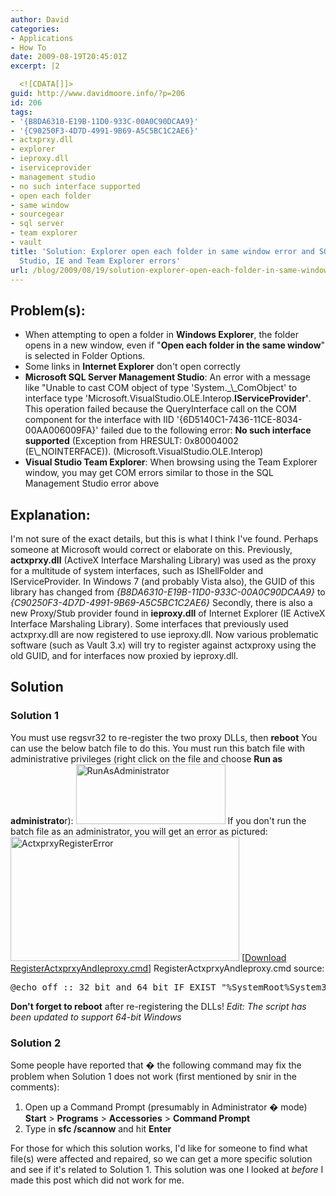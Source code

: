 ```yaml
---
author: David
categories:
- Applications
- How To
date: 2009-08-19T20:45:01Z
excerpt: |2

  <![CDATA[]]>
guid: http://www.davidmoore.info/?p=206
id: 206
tags:
- '{B8DA6310-E19B-11D0-933C-00A0C90DCAA9}'
- '{C90250F3-4D7D-4991-9B69-A5C5BC1C2AE6}'
- actxprxy.dll
- explorer
- ieproxy.dll
- iserviceprovider
- management studio
- no such interface supported
- open each folder
- same window
- sourcegear
- sql server
- team explorer
- vault
title: 'Solution: Explorer open each folder in same window error and SQL Management
  Studio, IE and Team Explorer errors'
url: /blog/2009/08/19/solution-explorer-open-each-folder-in-same-window-error-and-sql-management-studio-ie-and-team-explorer-errors/
---
```


<h2>Problem(s):</h2> <ul> <li>When attempting to open a folder in <strong>Windows Explorer</strong>, the folder opens in a new window, even if "<strong>Open each folder in the same window</strong>" is selected in Folder Options.</li> <li>Some links in <strong>Internet Explorer</strong> don't open correctly</li> <li><strong>Microsoft SQL Server Management Studio</strong>: An error with a message like "Unable to cast COM object of type 'System._\_ComObject' to interface type 'Microsoft.VisualStudio.OLE.Interop.<strong>IServiceProvider'</strong>. This operation failed because the QueryInterface call on the COM component for the interface with IID '{6D5140C1-7436-11CE-8034-00AA006009FA}' failed due to the following error: <strong>No such interface supported</strong> (Exception from HRESULT: 0x80004002 (E\_NOINTERFACE)). (Microsoft.VisualStudio.OLE.Interop)</li> <li><strong>Visual Studio Team Explorer</strong>: When browsing using the Team Explorer window, you may get COM errors similar to those in the SQL Management Studio error above</li> </ul> <h2>Explanation:</h2> I'm not sure of the exact details, but this is what I think I've found. Perhaps someone at Microsoft would correct or elaborate on this. Previously, <strong>actxprxy.dll</strong> (ActiveX Interface Marshaling Library) was used as the proxy for a multitude of system interfaces, such as IShellFolder and IServiceProvider. In Windows 7 (and probably Vista also), the GUID of this library has changed from <em>{B8DA6310-E19B-11D0-933C-00A0C90DCAA9}</em> to <em>{C90250F3-4D7D-4991-9B69-A5C5BC1C2AE6}</em> Secondly, there is also a new Proxy/Stub provider found in <strong>ieproxy.dll</strong> of Internet Explorer (IE ActiveX Interface Marshaling Library). Some interfaces that previously used actxprxy.dll are now registered to use ieproxy.dll. Now various problematic software (such as Vault 3.x) will try to register against actxproxy using the old GUID, and for interfaces now proxied by ieproxy.dll. <h2>Solution</h2> <h3>Solution 1</h3> You must use regsvr32 to re-register the two proxy DLLs, then <strong>reboot</strong> You can use the below batch file to do this. You must run this batch file with administrative privileges (right click on the file and choose <strong>Run as administrato</strong>r): <a href="http://www.davidmoore.info/wp-content/uploads/2009/08/RunAsAdministrator.png"><img class="alignnone size-full wp-image-209" title="RunAsAdministrator" src="http://www.davidmoore.info/wp-content/uploads/2009/08/RunAsAdministrator.png" alt="RunAsAdministrator" width="239" height="96" /></a> If you don't run the batch file as an administrator, you will get an error as pictured: <a href="http://www.davidmoore.info/wp-content/uploads/2009/08/ActxprxyRegisterError.png"><img class="alignnone size-full wp-image-208" title="ActxprxyRegisterError" src="http://www.davidmoore.info/wp-content/uploads/2009/08/ActxprxyRegisterError.png" alt="ActxprxyRegisterError" width="366" height="199" /></a> [<a href="http://www.davidmoore.info/wp-content/uploads/2009/12/RegisterActxprxyAndIeproxy.zip">Download RegisterActxprxyAndIeproxy.cmd</a>] RegisterActxprxyAndIeproxy.cmd source: <pre>@echo off :: 32 bit and 64 bit IF EXIST "%SystemRoot%System32actxprxy.dll" "%SystemRoot%System32regsvr32.exe" "%SystemRoot%System32actxprxy.dll" IF EXIST "%ProgramFiles%Internet Explorerieproxy.dll" "%SystemRoot%System32regsvr32.exe" "%ProgramFiles%Internet Explorerieproxy.dll" :: 64 bit only (32bit on 64 bit) IF EXIST "%WinDir%SysWOW64actxprxy.dll" "%WinDir%SysWOW64regsvr32.exe" "%WinDir%SysWOW64actxprxy.dll" IF EXIST "%ProgramFiles(x86)%Internet Explorerieproxy.dll" "%WinDir%SysWOW64regsvr32.exe" "%ProgramFiles(x86)%Internet Explorerieproxy.dll"</pre> <strong>Don't forget to reboot</strong> after re-registering the DLLs! <em>Edit: The script has been updated to support 64-bit Windows</em> <h3>Solution 2</h3> Some people have reported that � the following command may fix the problem when Solution 1 does not work (first mentioned by snir in the comments): <ol> <li>Open up a Command Prompt (presumably in Administrator � mode) <strong>Start</strong> > <strong>Programs</strong> > <strong>Accessories</strong> > <strong>Command Prompt</strong></li> <li>Type in <strong>sfc /scannow</strong> and hit <strong>Enter</strong></li> </ol> For those for which this solution works, I'd like for someone to find what file(s) were affected and repaired, so we can get a more specific solution and see if it's related to Solution 1. This solution was one I looked at <em>before</em> I made this post which did not work for me. <em> </em>